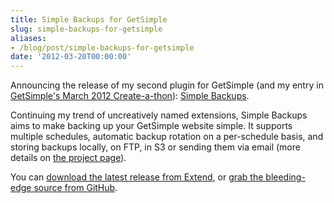 ```yaml
---
title: Simple Backups for GetSimple
slug: simple-backups-for-getsimple
aliases:
- /blog/post/simple-backups-for-getsimple
date: '2012-03-20T00:00:00'
---
```


<p>Announcing the release of my second plugin for GetSimple (and my entry in <a href="http://get-simple.info/create-a-thon/">GetSimple's March 2012 Create-a-thon</a>): <a href="https://github.com/RWJMurphy/GetSimple-SimpleBackups">Simple Backups</a>.</p>

<p>Continuing my trend of uncreatively named extensions, Simple Backups aims to make backing up your GetSimple website simple. It supports multiple schedules, automatic backup rotation on a per-schedule basis, and storing backups locally, on FTP, in S3 or sending them via email (more details on <a href="https://github.com/RWJMurphy/GetSimple-SimpleBackups">the project page</a>).

<!--more-->

<p>You can <a href="http://get-simple.info/extend/plugin/simple-backups/394/">download the latest release from Extend</a>, or <a href="https://github.com/RWJMurphy/GetSimple-SimpleBackups">grab the bleeding-edge source from GitHub</a>.</p>
